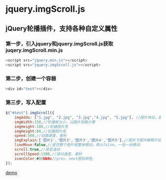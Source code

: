 # jquery.imgScroll.js
## jQuery轮播插件，支持各种自定义属性
### 第一步，引入jquery和jquery.imgScroll.js获取juqery.imgScroll.min.js
```javascript
<script src="jquery.min.js"></script>
<script src="jquery.imgScroll.js"></script>
```
### 第二步，创建一个容器
```javascript
<div id="test"></div>
```
### 第三步，写入配置
```javascript
$("#test").imgScroll({
    imgAdds: ["1.jpg", "2.jpg", "3.jpg","4.jpg", "5.jpg"], //图片地址，数组
    imgWidth:150,//轮播框大小，以图片张数计算
    imgHeight:100,//轮播图片宽
    imgHeight:80,//轮播图片高
    speed:500,//动画速度，毫秒
    imgExplain:['图片1','图片2','图片3','图片4','图片5'],//图片下图片解释介绍，和图片地址对应，可以不设置，数组
    lineMove:false,//是否整个图片框整体移动，默认false，一张一张移动
    scroll:true,//是否滚动
    scrollSpeed:1500,//滚动速度，毫秒
    iconColor:#00bb9c//prev、next图标颜色
});
```
[demo](http://wuzhoubo.github.io/dist/imageDemo/"demo")

